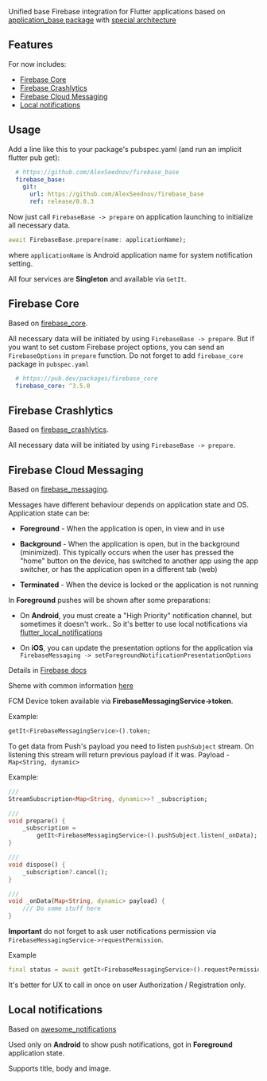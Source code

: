 <!--
This README describes the package. If you publish this package to pub.dev,
this README's contents appear on the landing page for your package.

For information about how to write a good package README, see the guide for
[writing package pages](https://dart.dev/guides/libraries/writing-package-pages).

For general information about developing packages, see the Dart guide for
[creating packages](https://dart.dev/guides/libraries/create-library-packages)
and the Flutter guide for
[developing packages and plugins](https://flutter.dev/developing-packages).
-->

Unified base Firebase integration for Flutter applications based on 
[application_base package](https://github.com/AlexSeednov/application_base)
with 
[special architecture](https://miro.com/app/board/uXjVNJVBM3o=/?share_link_id=771428578014)

## Features

For now includes:
* [Firebase Core](#firebase-core)
* [Firebase Crashlytics](#firebase-crashlytics)
* [Firebase Cloud Messaging](#firebase-cloud-messaging)
* [Local notifications](#local-notifications)

## Usage

Add a line like this to your package's pubspec.yaml (and run an implicit 
flutter pub get):

```yaml
  # https://github.com/AlexSeednov/firebase_base
  firebase_base:
    git:
      url: https://github.com/AlexSeednov/firebase_base
      ref: release/0.0.3
```

Now just call `FirebaseBase -> prepare` on application launching to initialize 
all necessary data.

```dart
await FirebaseBase.prepare(name: applicationName);
```
where `applicationName` is Android application name for system notification setting.

All four services are **Singleton** and available via `GetIt`.

## Firebase Core

Based on [firebase_core](https://pub.dev/packages/firebase_core).

All necessary data will be initiated by using `FirebaseBase -> prepare`. 
But if you want to set custom Firebase project options, you can send an 
`FirebaseOptions` in `prepare` function. Do not forget to add 
`firebase_core` package in `pubspec.yaml`

```yaml
  # https://pub.dev/packages/firebase_core
  firebase_core: ^3.5.0
```

## Firebase Crashlytics

Based on [firebase_crashlytics](https://pub.dev/packages/firebase_crashlytics).

All necessary data will be initiated by using `FirebaseBase -> prepare`. 

## Firebase Cloud Messaging

Based on [firebase_messaging](https://pub.dev/packages/firebase_messaging).

Messages have different behaviour depends on application state and OS.
Application state can be:

* **Foreground** - When the application is open, in view and in use

* **Background** - When the application is open, but in the background 
(minimized). This typically occurs when the user has pressed the "home" 
button on the device, has switched to another app using the app switcher, 
or has the application open in a different tab (web)

* **Terminated** - When the device is locked or the application is not running

In **Foreground** pushes will be shown after some preparations:

* On **Android**, you must create a "High Priority" notification channel,
but sometimes it doesn't work.. So it's better to use local notifications via
[flutter_local_notifications](https://pub.dev/packages/flutter_local_notifications)

* On **iOS**, you can update the presentation options for the application via 
`FirebaseMessaging -> setForegroundNotificationPresentationOptions`

Details in [Firebase docs](https://firebase.google.com/docs/cloud-messaging/flutter/receive)

Sheme with common information [here](https://user-images.githubusercontent.com/40064496/197368144-7bfcee7e-644a-4bdc-80f1-b4d38c2eaaff.png)

FCM Device token available via **FirebaseMessagingService->token**.

Example:

```dart
getIt<FirebaseMessagingService>().token;
```

To get data from Push's payload you need to listen `pushSubject` stream. 
On listening this stream will return previous payload if it was.
Payload - `Map<String, dynamic>`

Example:

```dart
///
StreamSubscription<Map<String, dynamic>>? _subscription;

///
void prepare() {
    _subscription =
        getIt<FirebaseMessagingService>().pushSubject.listen(_onData);
}

///
void dispose() {
    _subscription?.cancel();
}

///
void _onData(Map<String, dynamic> payload) {
    /// Do some stuff here
}
```

**Important** do not forget to ask user notifications permission via
`FirebaseMessagingService->requestPermission`.

Example

```dart
final status = await getIt<FirebaseMessagingService>().requestPermission();
```

It's better for UX to call in once on user Authorization / Registration only.


## Local notifications

Based on [awesome_notifications](https://pub.dev/packages/awesome_notifications)

Used only on **Android** to show push notifications, got in **Foreground** 
application state.

Supports title, body and image.


